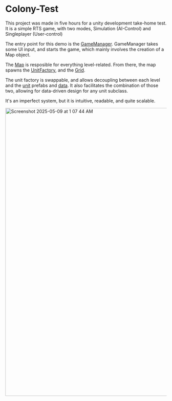 # Colony-Test
This project was made in five hours for a unity development take-home test. 
It is a simple RTS game, with two modes, Simulation (AI-Control) and Singleplayer (User-control)

The entry point for this demo is the [GameManager](Assets/Scripts/PlayerFacing/GameManager.cs).
GameManager takes some UI input, and starts the game, which mainly involves the creation of a Map object. 

The [Map](Assets/Scripts/Generative/Map.cs) is resposible for everything level-related.
From there, the map spawns the [UnitFactory](Assets/Scripts/Generative/UnitFactory.cs), and the [Grid](Assets/Scripts/Generative/Grid.cs).

The unit factory is swappable, and allows decoupling between each level and the [unit](Assets/Scripts/Units/Unit.cs) prefabs and [data](Assets/Scripts/Objects/InsectData.cs). 
It also facilitates the combination of those two, allowing for data-driven design for any unit subclass. 

It's an imperfect system, but it is intuitive, readable, and quite scalable. 

<img width="901" alt="Screenshot 2025-05-09 at 1 07 44 AM" src="https://github.com/user-attachments/assets/3817ffe3-ef44-43a2-9e1b-43c4772815aa" />
